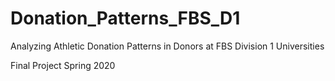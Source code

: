 # Donation_Patterns_FBS_D1
Analyzing Athletic Donation Patterns in Donors at FBS Division 1 Universities

Final Project Spring 2020 
